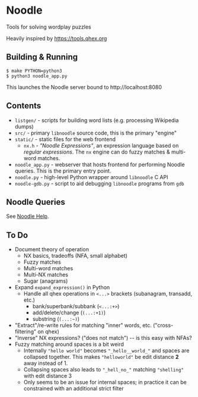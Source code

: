 # Noodle

Tools for solving wordplay puzzles

Heavily inspired by https://tools.qhex.org

## Building & Running

```
$ make PYTHON=python3
$ python3 noodle_app.py
```

This launches the Noodle server bound to http://localhost:8080

## Contents

- `listgen/` - scripts for building word lists (e.g. processing Wikipedia dumps)
- `src/` - primary `libnoodle` source code, this is the primary "engine"
- `static/` - static files for the web frontend
    - `nx.h` - _"Noodle Expressions"_, an expression language based on _regular expressions_. The `nx` engine can do fuzzy matches & multi-word matches.
- `noodle_app.py` - webserver that hosts frontend for performing Noodle queries. This is the primary entry point.
- `noodle.py` - high-level Python wrapper around `libnoodle` C API
- `noodle-gdb.py` - script to aid debugging `libnoodle` programs from `gdb`

## Noodle Queries

See [Noodle Help](static/help.md).

## To Do

- Document theory of operation
    - NX basics, tradeoffs (NFA, small alphabet)
    - Fuzzy matches
    - Multi-word matches
    - Multi-NX matches
    - Sugar (anagrams)
- Expand `expand_expression()` in Python
    - Handle all qhex operations in `<...>` brackets (subanagram, transadd, etc.)
        - bank/superbank/subbank (`<...:+>`)
        - add/delete/change (`(...:+1)`)
        - substring (`(...:~)`)
- "Extract"/re-write rules for matching "inner" words, etc. ("cross-filtering" on qhex)
- "Inverse" NX expressions? ("does not match") -- is this easy with NFAs?
- Fuzzy matching around spaces is a bit weird
    - Internally `"hello world"` becomes `"_hello__world_"` and spaces are collapsed together. This makes `"helloworld"` be edit distance **2** away instead of 1.
    - Collapsing spaces also leads to `"_hell_no_"` matching `"shelling"` with edit distance 3
    - Only seems to be an issue for internal spaces; in practice it can be constrained with an additional strict filter

